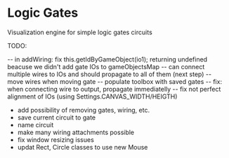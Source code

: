 # Logic Gates

Visualization engine for simple logic gates circuits

TODO:

-- in addWiring: fix this.getIdByGameObject(io1); returning undefined beacuse we didn't add gate IOs to gameObjectsMap
-- can connect multiple wires to IOs and should propagate to all of them (next step)
-- move wires when moving gate
-- populate toolbox with saved gates
-- fix: when connecting wire to output, propagate immediatelly
-- fix not perfect alignment of IOs (using Settings.CANVAS_WIDTH/HEIGTH)

-   add possibility of removing gates, wiring, etc.
-   save current circuit to gate
-   name circuit
-   make many wiring attachments possible
-   fix window resizing issues
-   updat Rect, Circle classes to use new Mouse
